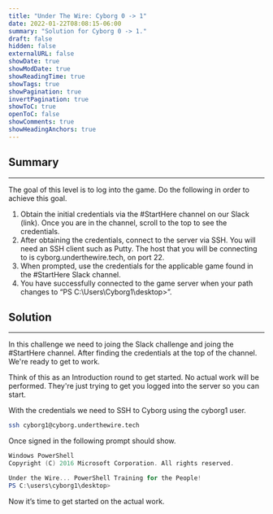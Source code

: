 ```yaml
---
title: "Under The Wire: Cyborg 0 -> 1"
date: 2022-01-22T08:08:15-06:00
summary: "Solution for Cyborg 0 -> 1."
draft: false
hidden: false
externalURL: false
showDate: true
showModDate: true
showReadingTime: true
showTags: true
showPagination: true
invertPagination: true
showToC: true
openToC: false
showComments: true
showHeadingAnchors: true
---
```


## Summary
---

The goal of this level is to log into the game. Do the following in 
order to achieve this goal.

1. Obtain the initial credentials via the #StartHere channel on our 
   Slack (link). Once you are in the channel, scroll to the top to see 
   the credentials.
2. After obtaining the credentials, connect to the server via SSH. You will need an SSH client such as Putty. The host that you will be connecting to is cyborg.underthewire.tech, on port 22.
3. When prompted, use the credentials for the applicable game found in the #StartHere Slack channel.
4. You have successfully connected to the game server when your path changes to “PS C:\Users\Cyborg1\desktop>”.

## Solution
---

In this challenge we need to joing the Slack challenge and joing the 
#StartHere channel. After finding the credentials at the top of the
channel. We're ready to get to work.

Think of this as an Introduction round to get started. No actual work
will be performed. They're just trying to get you logged into the
server so you can start.

With the credentials we need to SSH to Cyborg using the cyborg1 user.

```sh
ssh cyborg1@cyborg.underthewire.tech
```

Once signed in the following prompt should show.

```powershell
Windows PowerShell 
Copyright (C) 2016 Microsoft Corporation. All rights reserved.

Under the Wire... PowerShell Training for the People!
PS C:\users\cyborg1\desktop>
```
Now it’s time to get started on the actual work.